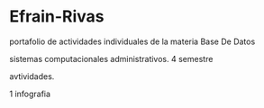 # Efrain-Rivas
portafolio de actividades individuales de la materia Base De Datos

sistemas computacionales administrativos. 4 semestre

avtividades.

1 infografia 

